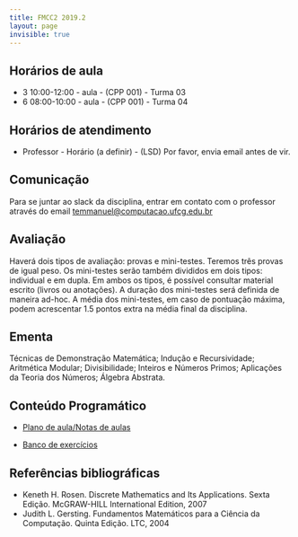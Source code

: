 ```yaml
---
title: FMCC2 2019.2
layout: page
invisible: true
---
```


## Horários de aula

* 3 10:00-12:00 - aula - (CPP 001) - Turma 03
* 6 08:00-10:00 - aula - (CPP 001) - Turma 04

## Horários de atendimento

* Professor - Horário (a definir) - (LSD) Por favor, envia email antes de vir.

## Comunicação

Para se juntar ao slack da disciplina, entrar em contato com o professor através do email temmanuel@computacao.ufcg.edu.br

## Avaliação
Haverá dois tipos de avaliação: provas e mini-testes. Teremos três provas de igual peso. Os mini-testes serão também divididos em dois tipos: individual e em dupla. Em ambos os tipos, é possível consultar material escrito (livros ou anotações). A duração dos mini-testes será definida de maneira ad-hoc. A média dos mini-testes, em caso de pontuação máxima, podem acrescentar 1.5 pontos extra na média final da disciplina.

## Ementa

Técnicas de Demonstração Matemática; Indução e Recursividade; Aritmética Modular; Divisibilidade; Inteiros e Números Primos; Aplicações da Teoria dos Números; Álgebra Abstrata.

## Conteúdo Programático

* [Plano de aula/Notas de aulas](https://docs.google.com/spreadsheets/d/1m9Dz6x7a1J3fWkj5lwHxLWyKBLspq7MhenclDKhpwZM/edit?usp=sharing)

* [Banco de exercícios](https://www.overleaf.com/project/5b8d2a7eb0533c4b9b7febff)

## Referências bibliográficas

* Keneth H. Rosen. Discrete Mathematics and Its Applications. Sexta Edição. McGRAW-HILL International Edition, 2007
* Judith L. Gersting. Fundamentos Matemáticos para a Ciência da Computação. Quinta Edição. LTC, 2004
